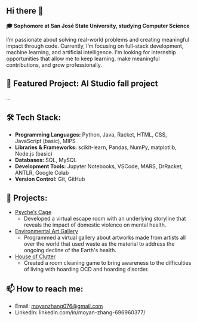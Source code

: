 ## Hi there 👋
**🎓 Sophomore at San José State University, studying Computer Science**

I’m passionate about solving real-world problems and creating meaningful impact through code. Currently, I’m focusing on full-stack development, machine learning, and artificial intelligence. I'm looking for internship opportunities that allow me to keep learning, make meaningful contributions, and grow professionally.

## 🎯 Featured Project: AI Studio fall project
...

## 🛠 Tech Stack:
- **Programming Languages:** Python, Java, Racket, HTML, CSS, JavaScript (basic), MIPS
- **Libraries & Frameworks:** scikit-learn, Pandas, NumPy, matplotlib, Node.js (basic)
- **Databases:** SQL, MySQL
- **Development Tools:** Jupyter Notebooks, VSCode, MARS, DrRacket, ANTLR, Google Colab
- **Version Control:** Git, GitHub

## 🚀 Projects:
- [Psyche’s Cage](https://devpost.com/software/psyche-s-cage)
  - Developed a virtual escape room with an underlying storyline that reveals the impact of domestic violence on mental health.
- [Environmental Art Gallery](https://devpost.com/software/environmental-art-gallery)
  - Programmed a virtual gallery about artworks made from artists all over the world that used waste as the material to address the ongoing decline of the Earth's health.
- [House of Clutter](https://devpost.com/software/house-of-clutter)
  - Created a room cleaning game to bring awareness to the difficulties of living with hoarding OCD and hoarding disorder.

## 📫 How to reach me: 
- Email: moyanzhang076@gmail.com
- LinkedIn: linkedin.com/in/moyan-zhang-696960377/

<!--
**moyan940/moyan940** is a ✨ _special_ ✨ repository because its `README.md` (this file) appears on your GitHub profile.

Here are some ideas to get you started:

- 🔭 I’m currently working on ...
- 🌱 I’m currently learning ...
- 👯 I’m looking to collaborate on ...
- 🤔 I’m looking for help with ...
- 💬 Ask me about ...
- 📫 How to reach me: ...
- 😄 Pronouns: ...
- ⚡ Fun fact: ...
-->
